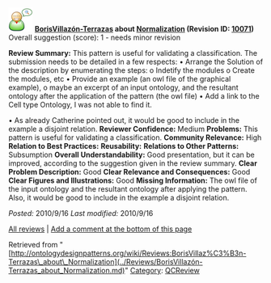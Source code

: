 [![](../images/thumb/2/29/Reviewer.png/48px-Reviewer.png)](../Image/Reviewer.png.md "Reviewer.png")
__[BorisVillazón-Terrazas](../User/BorisVillazón-Terrazas.md "User:BorisVillazón-Terrazas") about [Normalization](../Submissions/Normalization.md "Submissions:Normalization") (Revision ID: [10071](../Submissions/Normalization@oldid=10071.md "http://ontologydesignpatterns.org/wiki/Submissions:Normalization?oldid=10071"))__
Overall suggestion (score): 1 - needs minor revision




 __Review Summary:__ This pattern is useful for validating a classification.
The submission needs to be detailed in a few respects:
• Arrange the Solution of the description by enumerating the steps:
o Indetify the modules
o Create the modules, etc
• Provide an example (an owl file of the graphical example),
o maybe an excerpt of an input ontology, and the resultant ontology after the application of the pattern (the owl file)
• Add a link to the Cell type Ontology, I was not able to find it.



• As already Catherine pointed out, it would be good to include in the example a disjoint relation.
__Reviewer Confidence:__ Medium
__Problems:__ This pattern is useful for validating a classification.
__Community Relevance:__ High
__Relation to Best Practices:__ 
__Reusability:__ 
__Relations to Other Patterns:__ Subsumption
__Overall Understandability:__ Good presentation, but it can be improved, according to the suggestion given in the review summary.
__Clear Problem Description:__ Good
__Clear Relevance and Consequences:__ Good
__Clear Figures and Illustrations:__ Good
__Missing Information:__ The owl file of the input ontology and the resultant ontology after applying the pattern.
Also, it would be good to include in the example a disjoint relation.

_Posted:_ 2010/9/16 _Last modified:_ 2010/9/16



[All reviews](../Reviews/Main.md "Reviews:Main") | [Add a comment at the bottom of this page](index.php@title=Odp%253AAdd_comment&target=../Reviews/BorisVillazón-Terrazas_about_Normalization.md#New_comment "http://ontologydesignpatterns.org/wiki/index.php?title=Odp:Add_comment&target=Reviews:BorisVillaz%C3%B3n-Terrazas_about_Normalization#New_comment")


Retrieved from "[http://ontologydesignpatterns.org/wiki/Reviews:BorisVillaz%C3%B3n-Terrazas\_about\_Normalization](../Reviews/BorisVillazón-Terrazas_about_Normalization.md)"
 [Category](http://ontologydesignpatterns.org/wiki/Special:Categories "Special:Categories"): [QCReview](../Category/QCReview.md "Category:QCReview")